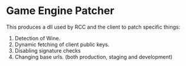 # Game Engine Patcher

This produces a dll used by RCC and the client to patch specific things:

1. Detection of Wine.
2. Dynamic fetching of client public keys.
3. Disabling signature checks
4. Changing base urls. (both production, staging and development)
